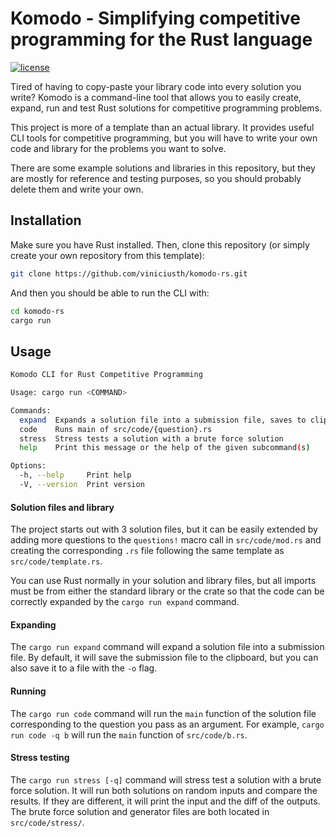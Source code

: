 # Komodo - Simplifying competitive programming for the Rust language
[![license](https://img.shields.io/badge/license-MIT-blue.svg)](https://github.com/viniciusth/komodo-rs/blob/master/LICENSE)

Tired of having to copy-paste your library code into every solution you write? Komodo is a command-line tool that allows you to easily create, expand, run and test Rust solutions for competitive programming problems.

This project is more of a template than an actual library. It provides useful CLI tools for competitive programming, but you will have to write your own code and library for the problems you want to solve.

There are some example solutions and libraries in this repository, but they are mostly for reference and testing purposes, so you should probably delete them and write your own.

## Installation
Make sure you have Rust installed. Then, clone this repository (or simply create your own repository from this template):
```bash
git clone https://github.com/viniciusth/komodo-rs.git
```
And then you should be able to run the CLI with:
```bash
cd komodo-rs
cargo run
```

## Usage
```bash
Komodo CLI for Rust Competitive Programming

Usage: cargo run <COMMAND>

Commands:
  expand  Expands a solution file into a submission file, saves to clipboard by default
  code    Runs main of src/code/{question}.rs
  stress  Stress tests a solution with a brute force solution
  help    Print this message or the help of the given subcommand(s)

Options:
  -h, --help     Print help
  -V, --version  Print version
```

#### Solution files and library
The project starts out with 3 solution files, but it can be easily extended by adding more questions to the `questions!` macro call in `src/code/mod.rs` and creating the corresponding `.rs` file following the same template as `src/code/template.rs`.

You can use Rust normally in your solution and library files, but all imports must be from either the standard library or the crate so that the code can be correctly expanded by the `cargo run expand` command.

#### Expanding
The `cargo run expand` command will expand a solution file into a submission file. By default, it will save the submission file to the clipboard, but you can also save it to a file with the `-o` flag.

#### Running
The `cargo run code` command will run the `main` function of the solution file corresponding to the question you pass as an argument. For example, `cargo run code -q b` will run the `main` function of `src/code/b.rs`.

#### Stress testing
The `cargo run stress [-q]` command will stress test a solution with a brute force solution. It will run both solutions on random inputs and compare the results. If they are different, it will print the input and the diff of the outputs. The brute force solution and generator files are both located in `src/code/stress/`.
